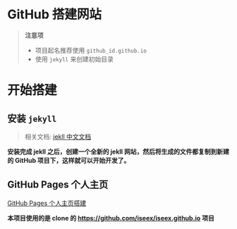 # GitHub 搭建网站

> **注意项**
> * 项目起名推荐使用 `github_id.github.io`
> * 使用 `jekyll` 来创建初始目录

# 开始搭建

## 安装 `jekyll`
> 相关文档: [jekll 中文文档](https://www.jekyll.com.cn/docs/)

**安装完成 jekll 之后，创建一个全新的 jekll 网站，然后将生成的文件都复制到新建的 GitHub 项目下，这样就可以开始开发了。**

## GitHub Pages 个人主页
[GitHub Pages 个人主页搭建](https://iseex.github.io/2019-03/github-pages-create/)

**本项目使用的是 clone 的 https://github.com/iseex/iseex.github.io 项目**